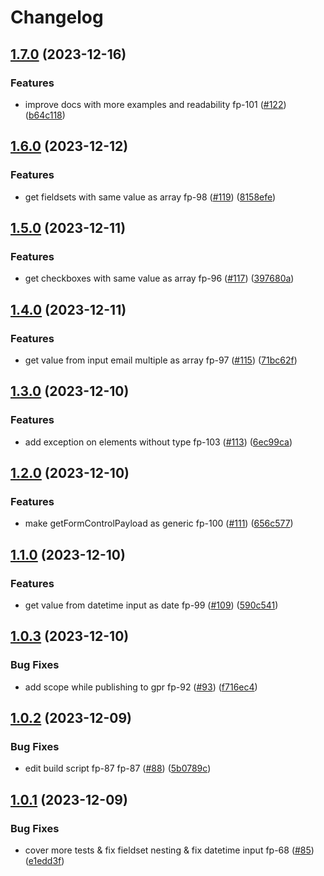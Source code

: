 # Changelog

## [1.7.0](https://github.com/what1s1ove/form-payload/compare/1.6.0...1.7.0) (2023-12-16)


### Features

* improve docs with more examples and readability fp-101 ([#122](https://github.com/what1s1ove/form-payload/issues/122)) ([b64c118](https://github.com/what1s1ove/form-payload/commit/b64c118f0bbcb0a1829f397f7fbf35623f006d84))

## [1.6.0](https://github.com/what1s1ove/form-payload/compare/1.5.0...1.6.0) (2023-12-12)


### Features

* get fieldsets with same value as array fp-98 ([#119](https://github.com/what1s1ove/form-payload/issues/119)) ([8158efe](https://github.com/what1s1ove/form-payload/commit/8158efe824ec4f78d60da40089b0804bf439a51f))

## [1.5.0](https://github.com/what1s1ove/form-payload/compare/1.4.0...1.5.0) (2023-12-11)


### Features

* get checkboxes with same value as array fp-96 ([#117](https://github.com/what1s1ove/form-payload/issues/117)) ([397680a](https://github.com/what1s1ove/form-payload/commit/397680a72f355e92f4e13fffbf2cd8e39c25f284))

## [1.4.0](https://github.com/what1s1ove/form-payload/compare/1.3.0...1.4.0) (2023-12-11)


### Features

* get value from input email multiple as array fp-97 ([#115](https://github.com/what1s1ove/form-payload/issues/115)) ([71bc62f](https://github.com/what1s1ove/form-payload/commit/71bc62f2f14cee53b62f622dcdcc1edf6f8d4920))

## [1.3.0](https://github.com/what1s1ove/form-payload/compare/1.2.0...1.3.0) (2023-12-10)


### Features

* add exception on elements without type fp-103 ([#113](https://github.com/what1s1ove/form-payload/issues/113)) ([6ec99ca](https://github.com/what1s1ove/form-payload/commit/6ec99ca6b7ab57cbb7a88562cd6e91effa698541))

## [1.2.0](https://github.com/what1s1ove/form-payload/compare/1.1.0...1.2.0) (2023-12-10)


### Features

* make getFormControlPayload as generic fp-100 ([#111](https://github.com/what1s1ove/form-payload/issues/111)) ([656c577](https://github.com/what1s1ove/form-payload/commit/656c57774b7a601b3a4e903e1219a0c3921346de))

## [1.1.0](https://github.com/what1s1ove/form-payload/compare/1.0.3...1.1.0) (2023-12-10)


### Features

* get value from datetime input as date fp-99 ([#109](https://github.com/what1s1ove/form-payload/issues/109)) ([590c541](https://github.com/what1s1ove/form-payload/commit/590c54161908e577cd579e64244cd9d8972955f4))

## [1.0.3](https://github.com/what1s1ove/form-payload/compare/1.0.2...1.0.3) (2023-12-10)


### Bug Fixes

* add scope while publishing to gpr fp-92 ([#93](https://github.com/what1s1ove/form-payload/issues/93)) ([f716ec4](https://github.com/what1s1ove/form-payload/commit/f716ec432e67e2d7a8584c914654c518d231bb4a))

## [1.0.2](https://github.com/what1s1ove/form-payload/compare/1.0.1...1.0.2) (2023-12-09)


### Bug Fixes

* edit build script fp-87 fp-87 ([#88](https://github.com/what1s1ove/form-payload/issues/88)) ([5b0789c](https://github.com/what1s1ove/form-payload/commit/5b0789c78d0a74d29a8205a53a4a0bd660823178))

## [1.0.1](https://github.com/what1s1ove/form-payload/compare/v1.0.0...1.0.1) (2023-12-09)


### Bug Fixes

* cover more tests & fix fieldset nesting & fix datetime input fp-68 ([#85](https://github.com/what1s1ove/form-payload/issues/85)) ([e1edd3f](https://github.com/what1s1ove/form-payload/commit/e1edd3f69a6631284a37c3fb401f2ac6e0f0ebdf))
